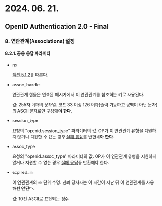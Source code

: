 # 2024. 06. 21.

## OpenID Authentication 2.0 - Final

### 8. 연관관계(Associations) 설정

#### 8.2.1. 공용 응답 파라미터

* ns

  [섹션 5.1.2][oidc-section-5-1-2]를 따른다.

* assoc_handle

  연관관계 핸들은 연속된 메시지에서 이 연관관계를 참조하는 키로 사용된다.

  값: 255자 이하의 문자열. 코드 33 이상 126 이하(출력 가능하고 공백이 아닌 문자)의 ASCII 문자로만 구성돼**야 한다**.

* session_type

  요청의 "openid.session_type" 파라미터의 값. OP가 이 연관관계 유형을 지원하지 않거나 지원할 수 없는 경우 [실패 응답][oidc-unsuccessful-response]를 반환해**야 한다**.

* assoc_type

  요청의 "openid.assoc_type" 파라미터의 값. OP가 이 연관관계 유형을 지원하지 않거나 지원할 수 없는 경우 [실패 응답][oidc-unsuccessful-response]을 반환해야 한다.

* expired_in

  이 연관관계의 초 단위 수명. 신뢰 당사자는 이 시간이 지난 뒤 이 연관관계를 사용해**선 안된다**.

  값: 10진 ASCII로 표현되는 정수



[oidc-section-5-1-2]: https://openid.net/specs/openid-authentication-2_0.html#direct_response
[oidc-unsuccessful-response]: https://openid.net/specs/openid-authentication-2_0.html#refuse_assoc